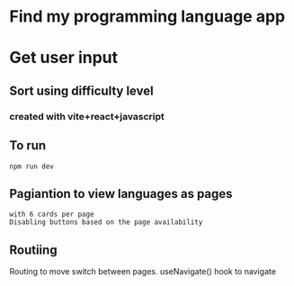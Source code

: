 # Find my programming language app

# Get user input

## Sort using difficulty level

### created with vite+react+javascript

## To run

    npm run dev

## Pagiantion to view languages as pages

    with 6 cards per page
    Disabling buttons based on the page availability

## Routiing

Routing to move switch between pages.
useNavigate() hook to navigate
